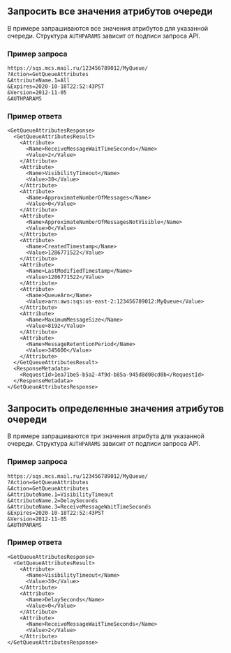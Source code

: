 ## Запросить все значения атрибутов очереди

В примере запрашиваются все значения атрибутов для указанной очереди. Структура `AUTHPARAMS` зависит от подписи запроса API.

### Пример запроса

```
https://sqs.mcs.mail.ru/123456789012/MyQueue/
?Action=GetQueueAttributes
&AttributeName.1=All
&Expires=2020-10-18T22:52:43PST
&Version=2012-11-05
&AUTHPARAMS
```

### Пример ответа

```
<GetQueueAttributesResponse>
  <GetQueueAttributesResult>
    <Attribute>
      <Name>ReceiveMessageWaitTimeSeconds</Name>
      <Value>2</Value>
    </Attribute>
    <Attribute>
      <Name>VisibilityTimeout</Name>
      <Value>30</Value>
    </Attribute>
    <Attribute>
      <Name>ApproximateNumberOfMessages</Name>
      <Value>0</Value>
    </Attribute>
    <Attribute>
      <Name>ApproximateNumberOfMessagesNotVisible</Name>
      <Value>0</Value>
    </Attribute>
    <Attribute>
      <Name>CreatedTimestamp</Name>
      <Value>1286771522</Value>
    </Attribute>
    <Attribute>
      <Name>LastModifiedTimestamp</Name>
      <Value>1286771522</Value>
    </Attribute>
    <Attribute>
      <Name>QueueArn</Name>
      <Value>arn:aws:sqs:us-east-2:123456789012:MyQueue</Value>
    </Attribute>
    <Attribute>
      <Name>MaximumMessageSize</Name>
      <Value>8192</Value>
    </Attribute>
    <Attribute>
      <Name>MessageRetentionPeriod</Name>
      <Value>345600</Value>
    </Attribute>
  </GetQueueAttributesResult>
  <ResponseMetadata>
    <RequestId>1ea71be5-b5a2-4f9d-b85a-945d8d08cd0b</RequestId>
  </ResponseMetadata>
</GetQueueAttributesResponse>
```

## Запросить определенные значения атрибутов очереди

В примере запрашиваются три значения атрибута для указанной очереди. Структура `AUTHPARAMS` зависит от подписи запроса API.

### Пример запроса

```
https://sqs.mcs.mail.ru/123456789012/MyQueue/
?Action=GetQueueAttributes
&Action=GetQueueAttributes
&AttributeName.1=VisibilityTimeout
&AttributeName.2=DelaySeconds
&AttributeName.3=ReceiveMessageWaitTimeSeconds
&Expires=2020-10-18T22:52:43PST
&Version=2012-11-05
&AUTHPARAMS
```

### Пример ответа

```
<GetQueueAttributesResponse>
  <GetQueueAttributesResult>
    <Attribute>
      <Name>VisibilityTimeout</Name>
      <Value>30</Value>
    </Attribute>
    <Attribute>
      <Name>DelaySeconds</Name>
      <Value>0</Value>
    </Attribute>
    <Attribute>
      <Name>ReceiveMessageWaitTimeSeconds</Name>
      <Value>2</Value>
    </Attribute>
</GetQueueAttributesResponse>
```

